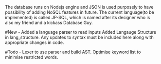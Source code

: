 The database runs on Nodejs engine and JSON is used purposely to have possibility of adding NoSQL features in future. The current language(to be implemented) is called JP-SQL, which is named after its designer who is also my friend and a kickass Database Guy.

#New -
    Added a language parser to read inputs
    Added Langauge Structure in lang_structure.
    Any updates to syntax must be included here along with appropriate changes in code.

#Todo -
    Lexer to use parser and build AST.
    Optimise keyword list to minimise restricted words.
